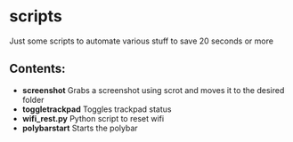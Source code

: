 # scripts
Just some scripts to automate various stuff to save 20 seconds or more

## Contents:
* **screenshot** Grabs a screenshot using scrot and moves it to the desired folder
* **toggletrackpad** Toggles trackpad status 
* **wifi_rest.py** Python script to reset wifi
* **polybarstart** Starts the polybar
